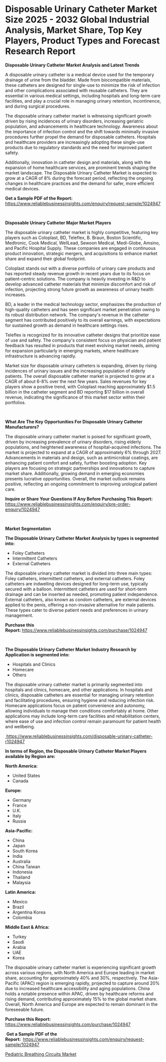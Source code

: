 <p><h1>Disposable Urinary Catheter Market Size 2025 - 2032 Global Industrial Analysis, Market Share, Top Key Players, Product Types and Forecast Research Report</h1></p><p><strong>Disposable Urinary Catheter Market Analysis and Latest Trends</strong></p>
<p><p>A disposable urinary catheter is a medical device used for the temporary drainage of urine from the bladder. Made from biocompatible materials, these catheters are designed for single-use to minimize the risk of infection and other complications associated with reusable catheters. They are essential in various medical settings, including hospitals and long-term care facilities, and play a crucial role in managing urinary retention, incontinence, and during surgical procedures.</p><p>The disposable urinary catheter market is witnessing significant growth driven by rising incidences of urinary disorders, increasing geriatric population, and advancements in healthcare technology. Awareness about the importance of infection control and the shift towards minimally invasive procedures further propel the demand for disposable catheters. Hospitals and healthcare providers are increasingly adopting these single-use products due to regulatory standards and the need for improved patient safety.</p><p>Additionally, innovation in catheter design and materials, along with the expansion of home healthcare services, are prominent trends shaping the market landscape. The Disposable Urinary Catheter Market is expected to grow at a CAGR of 8% during the forecast period, reflecting the ongoing changes in healthcare practices and the demand for safer, more efficient medical devices.</p></p>
<p><strong>Get a Sample PDF of the Report:&nbsp;</strong> <a href="https://www.reliablebusinessinsights.com/enquiry/request-sample/1024947?utm_campaign=2779&utm_medium=2&utm_source=Github&utm_content=ia&utm_term=05032025&utm_id=disposable-urinary-catheter">https://www.reliablebusinessinsights.com/enquiry/request-sample/1024947</a></p>
<p>&nbsp;</p>
<p><strong>Disposable Urinary Catheter Major Market Players</strong></p>
<p><p>The disposable urinary catheter market is highly competitive, featuring key players such as Coloplast, BD, Teleflex, B. Braun, Boston Scientific, Medtronic, Cook Medical, WellLead, Sewoon Medical, Medi-Globe, Amsino, and Pacific Hospital Supply. These companies are engaged in continuous product innovation, strategic mergers, and acquisitions to enhance market share and expand their global footprint.</p><p>Coloplast stands out with a diverse portfolio of urinary care products and has reported steady revenue growth in recent years due to its focus on patient-centric solutions. The company is heavily investing in R&D to develop advanced catheter materials that minimize discomfort and risk of infection, projecting strong future growth as awareness of urinary health increases.</p><p>BD, a leader in the medical technology sector, emphasizes the production of high-quality catheters and has seen significant market penetration owing to its robust distribution network. The company's revenue in the catheter segment has contributed positively to its overall earnings, with expectations for sustained growth as demand in healthcare settings rises.</p><p>Teleflex is recognized for its innovative catheter designs that prioritize ease of use and safety. The company's consistent focus on physician and patient feedback has resulted in products that meet evolving market needs, aiming for expansion particularly in emerging markets, where healthcare infrastructure is advancing rapidly.</p><p>Market size for disposable urinary catheters is expanding, driven by rising incidences of urinary issues and the increasing population of elderly patients. The overall disposable catheter market is projected to grow at a CAGR of about 6-8% over the next few years. Sales revenues for key players show a positive trend, with Coloplast reaching approximately $1.5 billion in the catheter segment and BD reporting $17 billion in overall revenue, indicating the significance of this market sector within their portfolios.</p></p>
<p>&nbsp;</p>
<p><strong>What Are The Key Opportunities For Disposable Urinary Catheter Manufacturers?</strong></p>
<p><p>The disposable urinary catheter market is poised for significant growth, driven by increasing prevalence of urinary disorders, rising elderly populations, and heightened awareness of hospital-acquired infections. The market is projected to expand at a CAGR of approximately 6% through 2027. Advancements in materials and design, such as antimicrobial coatings, are enhancing patient comfort and safety, further boosting adoption. Key players are focusing on strategic partnerships and innovations to capture market share. Additionally, growing demand in emerging economies presents lucrative opportunities. Overall, the market outlook remains positive, reflecting an ongoing commitment to improving urological patient care.</p></p>
<p><strong>Inquire or Share Your Questions If Any Before Purchasing This Report:</strong> <a href="https://www.reliablebusinessinsights.com/enquiry/pre-order-enquiry/1024947?utm_campaign=2779&utm_medium=2&utm_source=Github&utm_content=ia&utm_term=05032025&utm_id=disposable-urinary-catheter">https://www.reliablebusinessinsights.com/enquiry/pre-order-enquiry/1024947</a></p>
<p>&nbsp;</p>
<p><strong>Market Segmentation</strong></p>
<p><strong>The Disposable Urinary Catheter Market Analysis by types is segmented into:</strong></p>
<p><ul><li>Foley Catheters</li><li>Intermittent Catheters</li><li>External Catheters</li></ul></p>
<p><p>The disposable urinary catheter market is divided into three main types: Foley catheters, intermittent catheters, and external catheters. Foley catheters are indwelling devices designed for long-term use, typically secured with a balloon. Intermittent catheters are used for short-term drainage and can be inserted as needed, promoting patient independence. External catheters, also known as condom catheters, are external devices applied to the penis, offering a non-invasive alternative for male patients. These types cater to diverse patient needs and preferences in urinary management.</p></p>
<p><strong>Purchase this Report:&nbsp;</strong><a href="https://www.reliablebusinessinsights.com/purchase/1024947?utm_campaign=2779&utm_medium=2&utm_source=Github&utm_content=ia&utm_term=05032025&utm_id=disposable-urinary-catheter">https://www.reliablebusinessinsights.com/purchase/1024947</a></p>
<p>&nbsp;</p>
<p><strong>The Disposable Urinary Catheter Market Industry Research by Application is segmented into:</strong></p>
<p><ul><li>Hospitals and Clinics</li><li>Homecare</li><li>Others</li></ul></p>
<p><p>The disposable urinary catheter market is primarily segmented into hospitals and clinics, homecare, and other applications. In hospitals and clinics, disposable catheters are essential for managing urinary retention and facilitating procedures, ensuring hygiene and reducing infection risk. Homecare applications focus on patient convenience and autonomy, allowing individuals to manage their conditions comfortably at home. Other applications may include long-term care facilities and rehabilitation centers, where ease of use and infection control remain paramount for patient health and wellbeing.</p></p>
<p><a href="https://www.reliablebusinessinsights.com/disposable-urinary-catheter-r1024947?utm_campaign=2779&utm_medium=2&utm_source=Github&utm_content=ia&utm_term=05032025&utm_id=disposable-urinary-catheter">&nbsp;https://www.reliablebusinessinsights.com/disposable-urinary-catheter-r1024947</a></p>
<p><strong>In terms of Region, the Disposable Urinary Catheter Market Players available by Region are:</strong></p>
<p>
    <p> <strong> North America: </strong>
        <ul>
            <li>United States</li>
            <li>Canada</li>
        </ul>
        </p> 
    <p> <strong> Europe: </strong>
        <ul>
            <li>Germany</li>
            <li>France</li>
            <li>U.K.</li>
            <li>Italy</li>
            <li>Russia</li>
        </ul>
        </p> 
    <p> <strong> Asia-Pacific: </strong>
        <ul>
            <li>China</li>
            <li>Japan</li>
            <li>South Korea</li>
            <li>India</li>
            <li>Australia</li>
            <li>China Taiwan</li>
            <li>Indonesia</li>
            <li>Thailand</li>
            <li>Malaysia</li>
        </ul>
        </p> 
    <p> <strong> Latin America: </strong>
        <ul>
            <li>Mexico</li>
            <li>Brazil</li>
            <li>Argentina Korea</li>
            <li>Colombia</li>
        </ul>
        </p> 
    <p> <strong> Middle East & Africa: </strong>
        <ul>
            <li>Turkey</li>
            <li>Saudi</li>
            <li>Arabia</li>
            <li>UAE</li>
            <li>Korea</li>
        </ul>
    </p>
    </p>
<p><p>The disposable urinary catheter market is experiencing significant growth across various regions, with North America and Europe leading in market share, accounting for approximately 40% and 30%, respectively. The Asia-Pacific (APAC) region is emerging rapidly, projected to capture around 20% due to increased healthcare accessibility and aging populations. China holds a notable presence within APAC, driven by healthcare reforms and rising demand, contributing approximately 15% to the global market share. Overall, North America and Europe are expected to remain dominant in the foreseeable future.</p></p>
<p><strong>Purchase this Report: </strong><a href="https://www.reliablebusinessinsights.com/purchase/1024947?utm_campaign=2779&utm_medium=2&utm_source=Github&utm_content=ia&utm_term=05032025&utm_id=disposable-urinary-catheter">https://www.reliablebusinessinsights.com/purchase/1024947</a></p>
<p>&nbsp;<strong>Get a Sample PDF of the Report:&nbsp;&nbsp;</strong><a href="https://www.reliablebusinessinsights.com/enquiry/request-sample/1024947?utm_campaign=2779&utm_medium=2&utm_source=Github&utm_content=ia&utm_term=05032025&utm_id=disposable-urinary-catheter">https://www.reliablebusinessinsights.com/enquiry/request-sample/1024947</a></p>
<p><strong></strong></p>
<p><p><a href="https://github.com/antonioc6hal/Market-Research-Report-List-1/blob/main/pediatric-breathing-circuits-market.md?utm_campaign=2779&utm_medium=2&utm_source=Github&utm_content=ia&utm_term=05032025&utm_id=disposable-urinary-catheter">Pediatric Breathing Circuits Market</a></p></p>